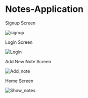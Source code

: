 # Notes-Application
Signup Screen 

![signup](https://github.com/Nai1a1/Notes-Application/assets/139915939/74d13e46-0e15-4329-a09a-cf6de9584aad)

Login Screen

![Login](https://github.com/Nai1a1/Notes-Application/assets/139915939/936887dc-79bd-4b2a-80fe-e585c45f1d0a)

Add New Note Screen

![Add_note](https://github.com/Nai1a1/Notes-Application/assets/139915939/ab7e4345-9c30-4510-908c-563c009ed96e)

Home Screen

![Show_notes](https://github.com/Nai1a1/Notes-Application/assets/139915939/e07d7e95-1258-41b3-ab3d-8f1d465bda94)



